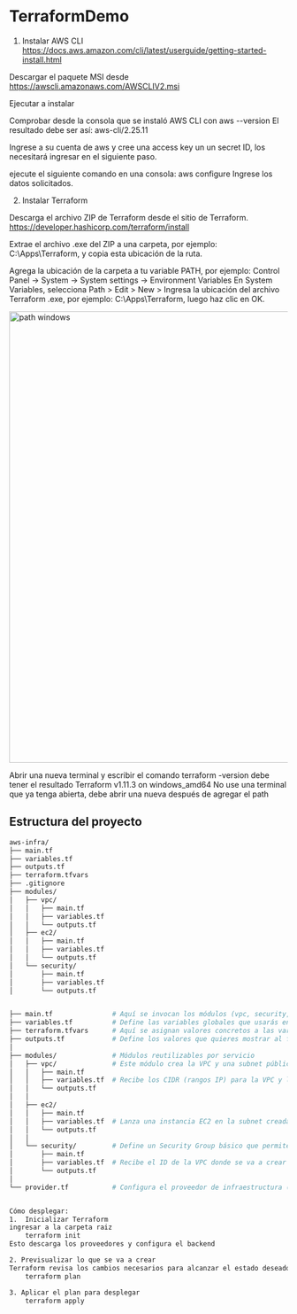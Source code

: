 # TerraformDemo

1. Instalar AWS CLI
https://docs.aws.amazon.com/cli/latest/userguide/getting-started-install.html

Descargar el paquete MSI desde https://awscli.amazonaws.com/AWSCLIV2.msi

Ejecutar a instalar

Comprobar desde la consola que se instaló AWS CLI con 
aws --version
El resultado debe ser así: aws-cli/2.25.11 

Ingrese a su cuenta de aws y cree una access key un un secret ID, los necesitará ingresar en el siguiente paso.

ejecute el siguiente comando en una consola:
aws configure
Ingrese los datos solicitados.

2. Instalar Terraform
   
Descarga el archivo ZIP de Terraform desde el sitio de Terraform.
https://developer.hashicorp.com/terraform/install

Extrae el archivo .exe del ZIP a una carpeta, por ejemplo: C:\Apps\Terraform, y copia esta ubicación de la ruta.

Agrega la ubicación de la carpeta a tu variable PATH, por ejemplo: Control Panel -> System -> System settings -> Environment Variables
En System Variables, selecciona Path > Edit > New > Ingresa la ubicación del archivo Terraform .exe, por ejemplo: C:\Apps\Terraform, luego haz clic en OK.

<img width="815" alt="path windows" src="https://github.com/user-attachments/assets/f400ee83-abac-48bc-9729-7ec4c842b986" />

Abrir una nueva terminal y escribir el comando terraform -version
debe tener el resultado Terraform v1.11.3 on windows_amd64
No use una terminal que ya tenga abierta, debe abrir una nueva después de agregar el path


## Estructura del proyecto

```bash
aws-infra/
├── main.tf
├── variables.tf
├── outputs.tf
├── terraform.tfvars
├── .gitignore
├── modules/
│   ├── vpc/
│   │   ├── main.tf
│   │   ├── variables.tf
│   │   └── outputs.tf
│   ├── ec2/
│   │   ├── main.tf
│   │   ├── variables.tf
│   │   └── outputs.tf
│   └── security/
│       ├── main.tf
│       ├── variables.tf
│       └── outputs.tf    


├── main.tf               # Aquí se invocan los módulos (vpc, security, ec2). Es el archivo principal que orquesta tu infraestructura.
├── variables.tf          # Define las variables globales que usarás en los módulos, como la región, el tipo de instancia, etc
├── terraform.tfvars      # Aquí se asignan valores concretos a las variables definidas, ideal para cambiar valores sin editar los archivos
├── outputs.tf            # Define los valores que quieres mostrar al final del terraform apply, como IP pública o IDs de recursos.
│
├── modules/              # Módulos reutilizables por servicio
│   ├── vpc/              # Este módulo crea la VPC y una subnet pública.
│   │   ├── main.tf
│   │   ├── variables.tf  # Recibe los CIDR (rangos IP) para la VPC y la subnet.
│   │   └── outputs.tf
│   │
│   ├── ec2/
│   │   ├── main.tf
│   │   ├── variables.tf  # Lanza una instancia EC2 en la subnet creada, usando el Security Group.
│   │   └── outputs.tf
│   │
│   └── security/         # Define un Security Group básico que permite tráfico SSH (puerto 22) y HTTP (puerto 80).
│       ├── main.tf
│       ├── variables.tf  # Recibe el ID de la VPC donde se va a crear el Security Group.
│       └── outputs.tf
│
└── provider.tf           # Configura el proveedor de infraestructura (en este caso AWS). Esencial para que Terraform sepa a qué nube conectarse.


Cómo desplegar:
1.  Inicializar Terraform
ingresar a la carpeta raiz
    terraform init
Esto descarga los proveedores y configura el backend

2. Previsualizar lo que se va a crear
Terraform revisa los cambios necesarios para alcanzar el estado deseado
    terraform plan

3. Aplicar el plan para desplegar   
    terraform apply



